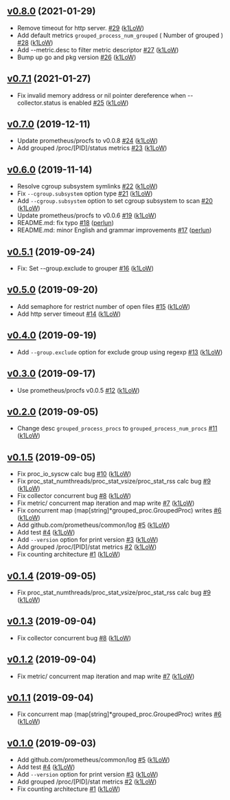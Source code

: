 ## [v0.8.0](https://github.com/k1LoW/grouped_process_exporter/compare/v0.7.1...v0.8.0) (2021-01-29)

* Remove timeout for http server. [#29](https://github.com/k1LoW/grouped_process_exporter/pull/29) ([k1LoW](https://github.com/k1LoW))
* Add default metrics `grouped_process_num_grouped` ( Number of grouped ) [#28](https://github.com/k1LoW/grouped_process_exporter/pull/28) ([k1LoW](https://github.com/k1LoW))
* Add --metric.desc to filter metric descriptor [#27](https://github.com/k1LoW/grouped_process_exporter/pull/27) ([k1LoW](https://github.com/k1LoW))
* Bump up go and pkg version [#26](https://github.com/k1LoW/grouped_process_exporter/pull/26) ([k1LoW](https://github.com/k1LoW))

## [v0.7.1](https://github.com/k1LoW/grouped_process_exporter/compare/v0.7.0...v0.7.1) (2021-01-27)

* Fix invalid memory address or nil pointer dereference when --collector.status is enabled [#25](https://github.com/k1LoW/grouped_process_exporter/pull/25) ([k1LoW](https://github.com/k1LoW))

## [v0.7.0](https://github.com/k1LoW/grouped_process_exporter/compare/v0.6.0...v0.7.0) (2019-12-11)

* Update prometheus/procfs to v0.0.8 [#24](https://github.com/k1LoW/grouped_process_exporter/pull/24) ([k1LoW](https://github.com/k1LoW))
* Add grouped /proc/[PID]/status metrics [#23](https://github.com/k1LoW/grouped_process_exporter/pull/23) ([k1LoW](https://github.com/k1LoW))

## [v0.6.0](https://github.com/k1LoW/grouped_process_exporter/compare/v0.5.1...v0.6.0) (2019-11-14)

* Resolve cgroup subsystem symlinks [#22](https://github.com/k1LoW/grouped_process_exporter/pull/22) ([k1LoW](https://github.com/k1LoW))
* Fix `--cgroup.subsystem` option type [#21](https://github.com/k1LoW/grouped_process_exporter/pull/21) ([k1LoW](https://github.com/k1LoW))
* Add `--cgroup.subsystem` option to set cgroup subsystem to scan [#20](https://github.com/k1LoW/grouped_process_exporter/pull/20) ([k1LoW](https://github.com/k1LoW))
* Update prometheus/procfs to v0.0.6 [#19](https://github.com/k1LoW/grouped_process_exporter/pull/19) ([k1LoW](https://github.com/k1LoW))
* README.md: fix typo [#18](https://github.com/k1LoW/grouped_process_exporter/pull/18) ([perlun](https://github.com/perlun))
* README.md: minor English and grammar improvements [#17](https://github.com/k1LoW/grouped_process_exporter/pull/17) ([perlun](https://github.com/perlun))

## [v0.5.1](https://github.com/k1LoW/grouped_process_exporter/compare/v0.5.0...v0.5.1) (2019-09-24)

* Fix: Set --group.exclude to grouper [#16](https://github.com/k1LoW/grouped_process_exporter/pull/16) ([k1LoW](https://github.com/k1LoW))

## [v0.5.0](https://github.com/k1LoW/grouped_process_exporter/compare/v0.4.0...v0.5.0) (2019-09-20)

* Add semaphore for restrict number of open files [#15](https://github.com/k1LoW/grouped_process_exporter/pull/15) ([k1LoW](https://github.com/k1LoW))
* Add http server timeout [#14](https://github.com/k1LoW/grouped_process_exporter/pull/14) ([k1LoW](https://github.com/k1LoW))

## [v0.4.0](https://github.com/k1LoW/grouped_process_exporter/compare/v0.3.0...v0.4.0) (2019-09-19)

* Add `--group.exclude` option for exclude group using regexp [#13](https://github.com/k1LoW/grouped_process_exporter/pull/13) ([k1LoW](https://github.com/k1LoW))

## [v0.3.0](https://github.com/k1LoW/grouped_process_exporter/compare/v0.2.0...v0.3.0) (2019-09-17)

* Use prometheus/procfs v0.0.5 [#12](https://github.com/k1LoW/grouped_process_exporter/pull/12) ([k1LoW](https://github.com/k1LoW))

## [v0.2.0](https://github.com/k1LoW/grouped_process_exporter/compare/v0.1.5...v0.2.0) (2019-09-05)

* Change desc `grouped_process_procs` to `grouped_process_num_procs` [#11](https://github.com/k1LoW/grouped_process_exporter/pull/11) ([k1LoW](https://github.com/k1LoW))

## [v0.1.5](https://github.com/k1LoW/grouped_process_exporter/compare/v0.1.4...v0.1.5) (2019-09-05)

* Fix proc_io_syscw calc bug [#10](https://github.com/k1LoW/grouped_process_exporter/pull/10) ([k1LoW](https://github.com/k1LoW))
* Fix proc_stat_numthreads/proc_stat_vsize/proc_stat_rss calc bug [#9](https://github.com/k1LoW/grouped_process_exporter/pull/9) ([k1LoW](https://github.com/k1LoW))
* Fix collector concurrent bug [#8](https://github.com/k1LoW/grouped_process_exporter/pull/8) ([k1LoW](https://github.com/k1LoW))
* Fix metric/ concurrent map iteration and map write [#7](https://github.com/k1LoW/grouped_process_exporter/pull/7) ([k1LoW](https://github.com/k1LoW))
* Fix concurrent map (map[string]*grouped_proc.GroupedProc) writes [#6](https://github.com/k1LoW/grouped_process_exporter/pull/6) ([k1LoW](https://github.com/k1LoW))
* Add github.com/prometheus/common/log [#5](https://github.com/k1LoW/grouped_process_exporter/pull/5) ([k1LoW](https://github.com/k1LoW))
* Add test [#4](https://github.com/k1LoW/grouped_process_exporter/pull/4) ([k1LoW](https://github.com/k1LoW))
* Add `--version` option for print version [#3](https://github.com/k1LoW/grouped_process_exporter/pull/3) ([k1LoW](https://github.com/k1LoW))
* Add grouped /proc/[PID]/stat metrics [#2](https://github.com/k1LoW/grouped_process_exporter/pull/2) ([k1LoW](https://github.com/k1LoW))
* Fix counting architecture [#1](https://github.com/k1LoW/grouped_process_exporter/pull/1) ([k1LoW](https://github.com/k1LoW))

## [v0.1.4](https://github.com/k1LoW/grouped_process_exporter/compare/v0.1.3...v0.1.4) (2019-09-05)

* Fix proc_stat_numthreads/proc_stat_vsize/proc_stat_rss calc bug [#9](https://github.com/k1LoW/grouped_process_exporter/pull/9) ([k1LoW](https://github.com/k1LoW))

## [v0.1.3](https://github.com/k1LoW/grouped_process_exporter/compare/v0.1.2...v0.1.3) (2019-09-04)

* Fix collector concurrent bug [#8](https://github.com/k1LoW/grouped_process_exporter/pull/8) ([k1LoW](https://github.com/k1LoW))

## [v0.1.2](https://github.com/k1LoW/grouped_process_exporter/compare/v0.1.1...v0.1.2) (2019-09-04)

* Fix metric/ concurrent map iteration and map write [#7](https://github.com/k1LoW/grouped_process_exporter/pull/7) ([k1LoW](https://github.com/k1LoW))

## [v0.1.1](https://github.com/k1LoW/grouped_process_exporter/compare/v0.1.0...v0.1.1) (2019-09-04)

* Fix concurrent map (map[string]*grouped_proc.GroupedProc) writes [#6](https://github.com/k1LoW/grouped_process_exporter/pull/6) ([k1LoW](https://github.com/k1LoW))

## [v0.1.0](https://github.com/k1LoW/grouped_process_exporter/compare/0b50674837e9...v0.1.0) (2019-09-03)

* Add github.com/prometheus/common/log [#5](https://github.com/k1LoW/grouped_process_exporter/pull/5) ([k1LoW](https://github.com/k1LoW))
* Add test [#4](https://github.com/k1LoW/grouped_process_exporter/pull/4) ([k1LoW](https://github.com/k1LoW))
* Add `--version` option for print version [#3](https://github.com/k1LoW/grouped_process_exporter/pull/3) ([k1LoW](https://github.com/k1LoW))
* Add grouped /proc/[PID]/stat metrics [#2](https://github.com/k1LoW/grouped_process_exporter/pull/2) ([k1LoW](https://github.com/k1LoW))
* Fix counting architecture [#1](https://github.com/k1LoW/grouped_process_exporter/pull/1) ([k1LoW](https://github.com/k1LoW))
